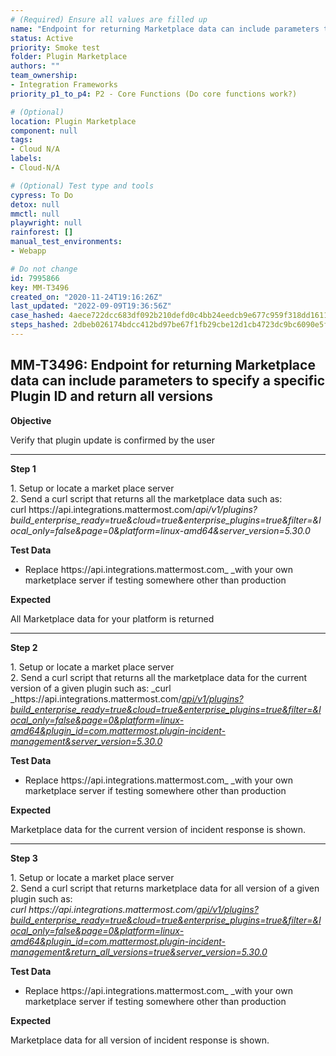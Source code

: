 ```yaml
---
# (Required) Ensure all values are filled up
name: "Endpoint for returning Marketplace data can include parameters to specify a specific Plugin ID  and return all versions"
status: Active
priority: Smoke test
folder: Plugin Marketplace
authors: ""
team_ownership: 
- Integration Frameworks
priority_p1_to_p4: P2 - Core Functions (Do core functions work?)

# (Optional)
location: Plugin Marketplace
component: null
tags: 
- Cloud N/A
labels: 
- Cloud-N/A

# (Optional) Test type and tools
cypress: To Do
detox: null
mmctl: null
playwright: null
rainforest: []
manual_test_environments: 
- Webapp

# Do not change
id: 7995866
key: MM-T3496
created_on: "2020-11-24T19:16:26Z"
last_updated: "2022-09-09T19:36:56Z"
case_hashed: 4aece722dcc683df092b210defd0c4bb24eedcb9e677c959f318dd16113bffbbaa2fc880ecefdd30f0696489a419ca27
steps_hashed: 2dbeb026174bdcc412bd97be67f1fb29cbe12d1cb4723dc9bc6090e5f80644a223666ffb7a0e5ce3d328f0632db42742
---
```


<!-- (Auto-generated) Based on frontmatter's "key" and "name" -->

## MM-T3496: Endpoint for returning Marketplace data can include parameters to specify a specific Plugin ID and return all versions

**Objective**

Verify that plugin update is confirmed by the user

---

**Step 1**

1\. Setup or locate a market place server\
2\. Send a curl script that returns all the marketplace data such as:\
curl https\://api.integrations.mattermost.com/_api/v1/plugins?build\_enterprise\_ready=true\&cloud=true\&enterprise\_plugins=true\&filter=\&local\_only=false\&page=0\&platform=linux-amd64\&server\_version=5.30.0_

**Test Data**

- Replace https\://api.integrations.mattermost.com\_ \_with your own marketplace server if testing somewhere other than production

**Expected**

All Marketplace data for your platform is returned

---

**Step 2**

1\. Setup or locate a market place server\
2\. Send a curl script that returns all the marketplace data for the current version of a given plugin such as: \_curl \_https\://api.integrations.mattermost.com/[_api/v1/plugins?build\_enterprise\_ready=true\&cloud=true\&enterprise\_plugins=true\&filter=\&local\_only=false\&page=0\&platform=linux-amd64\&plugin\_id=com.mattermost.plugin-incident-management\&server\_version=5.30.0_](http://localhost:8085/api/v1/plugins?build_enterprise_ready=true&cloud=true&enterprise_plugins=true&filter=&local_only=false&page=0&platform=linux-amd64&plugin_id=com.mattermost.plugin-incident-management&return_all_versions=true&server_version=5.30.0)

**Test Data**

- Replace https\://api.integrations.mattermost.com\_ \_with your own marketplace server if testing somewhere other than production

**Expected**

Marketplace data for the current version of incident response is shown.

---

**Step 3**

1\. Setup or locate a market place server\
2\. Send a curl script that returns marketplace data for all version of a given plugin such as:\
_curl https\://api.integrations.mattermost.com/[api/v1/plugins?build\_enterprise\_ready=true\&cloud=true\&enterprise\_plugins=true\&filter=\&local\_only=false\&page=0\&platform=linux-amd64\&plugin\_id=com.mattermost.plugin-incident-management\&return\_all\_versions=true\&server\_version=5.30.0](http://localhost:8085/api/v1/plugins?build_enterprise_ready=true&cloud=true&enterprise_plugins=true&filter=&local_only=false&page=0&platform=linux-amd64&plugin_id=com.mattermost.plugin-incident-management&return_all_versions=true&server_version=5.30.0)_

**Test Data**

- Replace https\://api.integrations.mattermost.com\_ \_with your own marketplace server if testing somewhere other than production

**Expected**

Marketplace data for all version of incident response is shown.
